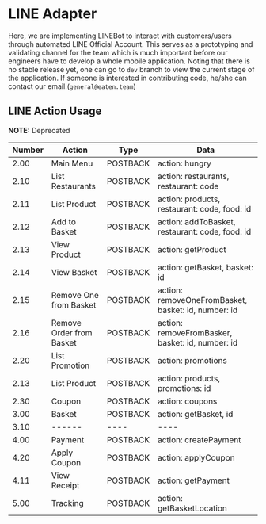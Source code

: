 # LINE Adapter
Here, we are implementing LINEBot to interact with customers/users through automated LINE Official Account. This serves as a prototyping and validating channel for the team which is much important before our engineers have to develop a whole mobile application. Noting that there is no stable release yet, one can go to `dev` branch to view the current stage of the application. If someone is interested in contributing code, he/she can contact our email.(`general@eaten.team`)

## LINE Action Usage

**NOTE:** Deprecated

| Number | Action | Type | Data |
| ------ | ------ | ---- | ---- |
| 2.00 | Main Menu | POSTBACK | action: hungry |
| 2.10 | List Restaurants | POSTBACK | action: restaurants, restaurant: code |
| 2.11 | List Product | POSTBACK | action: products, restaurant: code, food: id |
| 2.12 | Add to Basket | POSTBACK | action: addToBasket, restaurant: code, food: id |
| 2.13 | View Product | POSTBACK | action: getProduct | Product, restaurant: code, food: id |
| 2.14 | View Basket | POSTBACK | action: getBasket, basket: id |
| 2.15 | Remove One from Basket | POSTBACK | action: removeOneFromBasket, basket: id, number: id |
| 2.16 | Remove Order from Basket | POSTBACK | action: removeFromBasker, basket: id, number: id |
| 2.20 | List Promotion | POSTBACK | action: promotions |
| 2.13 | List Product | POSTBACK | action: products, promotions: id |
| 2.30 | Coupon | POSTBACK | action: coupons |
| 3.00 | Basket | POSTBACK | action: getBasket, id |
| 3.10 | ------ | ---- | ---- |
| 4.00 | Payment | POSTBACK | action: createPayment |
| 4.20 | Apply Coupon | POSTBACK | action: applyCoupon |
| 4.11 | View Receipt | POSTBACK | action: getPayment |
| 5.00 | Tracking | POSTBACK | action: getBasketLocation |
